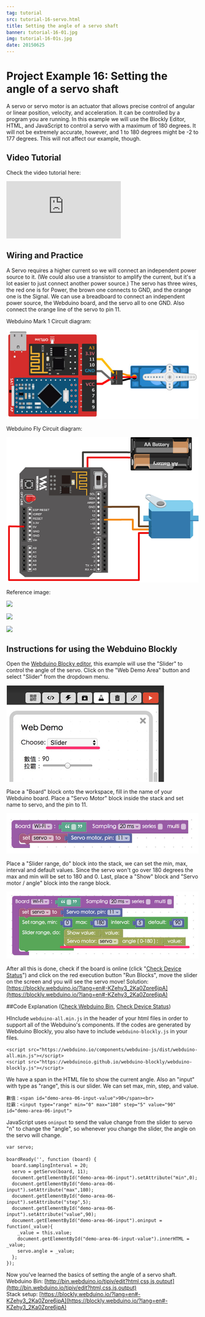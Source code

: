 ```yaml
---
tag: tutorial
src: tutorial-16-servo.html
title: Setting the angle of a servo shaft
banner: tutorial-16-01.jpg
img: tutorial-16-01s.jpg
date: 20150625
---
```


<!-- @@master  = ../../_layout.html-->

<!-- @@block  =  meta-->

<title>Project Example 16: Setting the angle of a servo shaft :::: Webduino = Web × Arduino</title>

<meta name="description" content="A servo or servo motor is an actuator that allows precise control of angular or linear position, velocity, and acceleration. It can be controlled by a program you are running. In this example we will use the Blockly Editor, HTML, and JavaScript to control a servo with a maximum of 180 degrees. It will not be extremely accurate, however, and 1 to 180 degrees might be -2 to 177 degrees. This will not affect our example, though.">

<meta itemprop="description" content="A servo or servo motor is an actuator that allows precise control of angular or linear position, velocity, and acceleration. It can be controlled by a program you are running. In this example we will use the Blockly Editor, HTML, and JavaScript to control a servo with a maximum of 180 degrees. It will not be extremely accurate, however, and 1 to 180 degrees might be -2 to 177 degrees. This will not affect our example, though.">

<meta property="og:description" content="A servo or servo motor is an actuator that allows precise control of angular or linear position, velocity, and acceleration. It can be controlled by a program you are running. In this example we will use the Blockly Editor, HTML, and JavaScript to control a servo with a maximum of 180 degrees. It will not be extremely accurate, however, and 1 to 180 degrees might be -2 to 177 degrees. This will not affect our example, though.">

<meta property="og:title" content="Project Example 16: Setting the angle of a servo shaft" >

<meta property="og:url" content="https://webduino.io/tutorials/tutorial-16-servo.html">

<meta property="og:image" content="https://webduino.io/img/tutorials/tutorial-16-01s.jpg">

<meta itemprop="image" content="https://webduino.io/img/tutorials/tutorial-16-01s.jpg">

<include src="../_include-tutorials.html"></include>

<!-- @@close-->

<!-- @@block  =  preAndNext-->

<include src="../_include-tutorials-content.html"></include>

<!-- @@close-->

<!-- @@block  =  tutorials-->

# Project Example 16: Setting the angle of a servo shaft

A servo or servo motor is an actuator that allows precise control of angular or linear position, velocity, and acceleration. It can be controlled by a program you are running. In this example we will use the Blockly Editor, HTML, and JavaScript to control a servo with a maximum of 180 degrees. It will not be extremely accurate, however, and 1 to 180 degrees might be -2 to 177 degrees. This will not affect our example, though.

<!-- <div class="buy-this">
	<span>伺服馬達相關套件：<a href="https://webduino.io/buy/webduino-package-plus.html" target="_blank">Webduino 基本套件 Plus ( 支援馬克 1 號、Fly )</a></span>
	<span>Webduino 開發板：<a href="https://webduino.io/buy/component-webduino-v1.html" target="_blank">Webduino 馬克一號</a>、<a href="https://webduino.io/buy/component-webduino-fly.html" target="_blank">Webduino Fly</a>、<a href="https://webduino.io/buy/component-webduino-uno-fly.html" target="_blank">Webduino Fly + Arduino UNO</a></span>
</div> -->

## Video Tutorial

<!-- 影片對應範例：[https://blockly.webduino.io/?page=tutorials/servo-1](https://blockly.webduino.io/?page=tutorials/servo-1) 
 -->
Check the video tutorial here: 
<iframe class="youtube" src="https://www.youtube.com/embed/Dar2pSWCSL8" frameborder="0" allowfullscreen></iframe>

## Wiring and Practice

A Servo requires a higher current so we will connect an independent power source to it. (We could also use a transistor to amplify the current, but it's a lot easier to just connect another power source.) The servo has three wires, the red one is for Power, the brown one connects to GND, and the orange one is the Signal. We can use a breadboard to connect an independent power source, the Webduino board, and the servo all to one GND. Also connect the orange line of the servo to pin 11.

Webduino Mark 1 Circuit diagram:

![](../../img/tutorials/tutorial-16-02.jpg)

Webduino Fly Circuit diagram:

![](../../img/tutorials/tutorial-16-02-fly.jpg)

Reference image:

![](../../img/tutorials/tutorial-16-03.jpg)

![](../../img/tutorials/tutorial-16-04.jpg)

![](../../img/tutorials/tutorial-16-05.jpg)

<!-- <div class="buy-this">
	<span>伺服馬達相關套件：<a href="https://webduino.io/buy/webduino-package-plus.html" target="_blank">Webduino 基本套件 Plus ( 支援馬克 1 號、Fly )</a></span>
	<span>Webduino 開發板：<a href="https://webduino.io/buy/component-webduino-v1.html" target="_blank">Webduino 馬克一號</a>、<a href="https://webduino.io/buy/component-webduino-fly.html" target="_blank">Webduino Fly</a>、<a href="https://webduino.io/buy/component-webduino-uno-fly.html" target="_blank">Webduino Fly + Arduino UNO</a></span>
</div>
 -->
## Instructions for using the Webduino Blockly

Open the [Webduino Blocky editor](https://blockly.webduino.io/?lang=en), this example will use the "Slider" to control the angle of the servo. Click on the "Web Demo Area" button and select "Slider" from the dropdown menu.

![](../../img/tutorials/en/tutorial-16-06.jpg)

Place a "Board" block onto the workspace, fill in the name of your Webduino board. Place a "Servo Motor" block inside the stack and set name to servo, and the pin to 11.

![](../../img/tutorials/en/tutorial-16-07.jpg)

Place a "Slider range, do" block into the stack, we can set the min, max, interval and default values. Since the servo won't go over 180 degrees the max and min will be set to 180 and 0. Last, place a "Show" block and "Servo motor / angle" block into the range block.

![](../../img/tutorials/en/tutorial-16-08.jpg)

After all this is done, check if the board is online (click "[Check Device Status](https://webduino.io/device.html)") and click on the red execution button "Run Blocks", move the slider on the screen and you will see the servo move! 
Solution: [https://blockly.webduino.io/?lang=en#-KZehy3_2Ka0Zpre6jpA](https://blockly.webduino.io/?lang=en#-KZehy3_2Ka0Zpre6jpA)

##Code Explanation ([Check Webduino Bin](http://bin.webduino.io/tipiv/edit?html,css,js,output), [Check Device Status](https://webduino.io/device.html))

HInclude `webduino-all.min.js` in the header of your html files in order to support all of the Webduino's components. If the codes are generated by Webduino Blockly, you also have to include `webduino-blockly.js` in your files.

	<script src="https://webduino.io/components/webduino-js/dist/webduino-all.min.js"></script>
	<script src="https://webduinoio.github.io/webduino-blockly/webduino-blockly.js"></script>

We have a span in the HTML file to show the current angle. Also an "input" with type as "range", this is our slider. We can set max, min, step, and value.

	數值：<span id="demo-area-06-input-value">90</span><br>
	拉霸：<input type="range" min="0" max="180" step="5" value="90" id="demo-area-06-input">

JavaScript uses `oninput` to send the value change from the slider to servo "n" to change the "angle", so whenever you change the slider, the angle on the servo will change.

	var servo;

	boardReady('', function (board) {
	  board.samplingInterval = 20;
	  servo = getServo(board, 11);
	  document.getElementById("demo-area-06-input").setAttribute("min",0);
	  document.getElementById("demo-area-06-input").setAttribute("max",180);
	  document.getElementById("demo-area-06-input").setAttribute("step",5);
	  document.getElementById("demo-area-06-input").setAttribute("value",90);
	  document.getElementById("demo-area-06-input").oninput = function(_value){
	    _value = this.value;
	    document.getElementById("demo-area-06-input-value").innerHTML = _value;
	    servo.angle = _value;
	  };
	});

Now you've learned the basics of setting the angle of a servo shaft.   
Webduino Bin: [http://bin.webduino.io/tipiv/edit?html,css,js,output](http://bin.webduino.io/tipiv/edit?html,css,js,output)  
Stack setup: [https://blockly.webduino.io/?lang=en#-KZehy3_2Ka0Zpre6jpA](https://blockly.webduino.io/?lang=en#-KZehy3_2Ka0Zpre6jpA)

<!-- ## 人體紅外線偵測傳感器的延伸教學：

[Webduino Blockly 課程 8-2：使用按鈕開關控制伺服馬達](https://blockly.webduino.io/?lang=zh-hant&page=tutorials/servo-2#-Jw01xYLefgu_1IvUaVM)

<div class="buy-this">
	<span>伺服馬達相關套件：<a href="https://webduino.io/buy/webduino-package-plus.html" target="_blank">Webduino 基本套件 Plus ( 支援馬克 1 號、Fly )</a></span>
	<span>Webduino 開發板：<a href="https://webduino.io/buy/component-webduino-v1.html" target="_blank">Webduino 馬克一號</a>、<a href="https://webduino.io/buy/component-webduino-fly.html" target="_blank">Webduino Fly</a>、<a href="https://webduino.io/buy/component-webduino-uno-fly.html" target="_blank">Webduino Fly + Arduino UNO</a></span>
</div>   -->


<!-- @@close-->